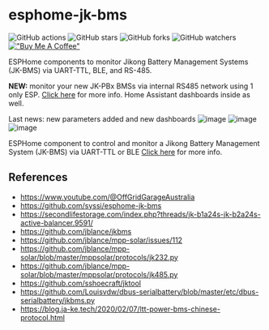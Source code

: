 # esphome-jk-bms

![GitHub actions](https://github.com/syssi/esphome-jk-bms/actions/workflows/ci.yaml/badge.svg)
![GitHub stars](https://img.shields.io/github/stars/syssi/esphome-jk-bms)
![GitHub forks](https://img.shields.io/github/forks/syssi/esphome-jk-bms)
![GitHub watchers](https://img.shields.io/github/watchers/syssi/esphome-jk-bms)
[!["Buy Me A Coffee"](https://img.shields.io/badge/buy%20me%20a%20coffee-donate-yellow.svg)](https://www.buymeacoffee.com/txubelaxu)

ESPHome components to monitor Jikong Battery Management Systems (JK-BMS) via UART-TTL, BLE, and RS-485.

**NEW:** monitor your new JK-PBx BMSs via internal RS485 network using 1 only ESP. [Click here](https://github.com/txubelaxu/esphome-jk-bms/blob/main/components/jk_rs485_bms/README.md) for more info. Home Assistant dashboards inside as well.

Last news: new parameters added and new dashboards
![image](https://github.com/txubelaxu/esphome-jk-bms/assets/156140720/9c3f7466-5e62-4667-bb70-c573c3a344e2)
![image](https://github.com/txubelaxu/esphome-jk-bms/assets/156140720/a02e1d83-54c4-4057-bf0d-d159917e52c8)
![image](https://github.com/txubelaxu/esphome-jk-bms/assets/156140720/5187ac3f-950a-40f9-ba00-097275ffe9bf)



ESPHome component to control and monitor a Jikong Battery Management System (JK-BMS) via UART-TTL or BLE [Click here](https://github.com/txubelaxu/esphome-jk-bms/README_uart_ble.md) for more info.


## References
* https://www.youtube.com/@OffGridGarageAustralia
* https://github.com/syssi/esphome-jk-bms
* https://secondlifestorage.com/index.php?threads/jk-b1a24s-jk-b2a24s-active-balancer.9591/
* https://github.com/jblance/jkbms
* https://github.com/jblance/mpp-solar/issues/112
* https://github.com/jblance/mpp-solar/blob/master/mppsolar/protocols/jk232.py
* https://github.com/jblance/mpp-solar/blob/master/mppsolar/protocols/jk485.py
* https://github.com/sshoecraft/jktool
* https://github.com/Louisvdw/dbus-serialbattery/blob/master/etc/dbus-serialbattery/jkbms.py
* https://blog.ja-ke.tech/2020/02/07/ltt-power-bms-chinese-protocol.html
